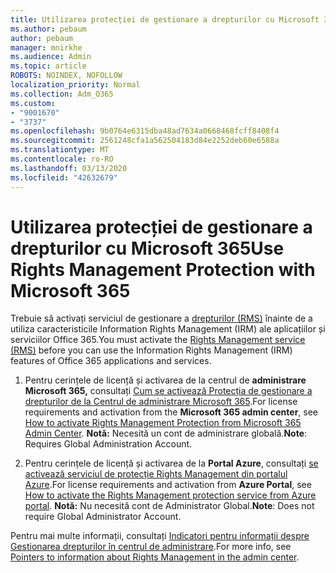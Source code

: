 ```yaml
---
title: Utilizarea protecției de gestionare a drepturilor cu Microsoft 365
ms.author: pebaum
author: pebaum
manager: mnirkhe
ms.audience: Admin
ms.topic: article
ROBOTS: NOINDEX, NOFOLLOW
localization_priority: Normal
ms.collection: Adm_O365
ms.custom:
- "9001670"
- "3737"
ms.openlocfilehash: 9b0764e6315dba48ad7634a0668468fcff8408f4
ms.sourcegitcommit: 2561248cfa1a562504183d84e2252deb60e6588a
ms.translationtype: MT
ms.contentlocale: ro-RO
ms.lasthandoff: 03/13/2020
ms.locfileid: "42632679"
---
```

# <a name="use-rights-management-protection-with-microsoft-365"></a><span data-ttu-id="af5f8-102">Utilizarea protecției de gestionare a drepturilor cu Microsoft 365</span><span class="sxs-lookup"><span data-stu-id="af5f8-102">Use Rights Management Protection with Microsoft 365</span></span>

<span data-ttu-id="af5f8-103">Trebuie să activați serviciul de gestionare a [drepturilor (RMS)](https://docs.microsoft.com/azure/information-protection/what-is-azure-rms) înainte de a utiliza caracteristicile Information Rights Management (IRM) ale aplicațiilor și serviciilor Office 365.</span><span class="sxs-lookup"><span data-stu-id="af5f8-103">You must activate the [Rights Management service (RMS)](https://docs.microsoft.com/azure/information-protection/what-is-azure-rms) before you can use the Information Rights Management (IRM) features of Office 365 applications and services.</span></span>

1. <span data-ttu-id="af5f8-104">Pentru cerințele de licență și activarea de la centrul de **administrare Microsoft 365,** consultați [Cum se activează Protecția de gestionare a drepturilor de la Centrul de administrare Microsoft 365](https://docs.microsoft.com/azure/information-protection/activate-office365).</span><span class="sxs-lookup"><span data-stu-id="af5f8-104">For license requirements and activation from the **Microsoft 365 admin center**, see [How to activate Rights Management Protection from Microsoft 365 Admin Center](https://docs.microsoft.com/azure/information-protection/activate-office365).</span></span> <span data-ttu-id="af5f8-105">**Notă:** Necesită un cont de administrare globală.</span><span class="sxs-lookup"><span data-stu-id="af5f8-105">**Note**: Requires Global Administration Account.</span></span>

2. <span data-ttu-id="af5f8-106">Pentru cerințele de licență și activarea de la **Portal Azure**, consultați [se activează serviciul de protecție Rights Management din portalul Azure](https://docs.microsoft.com/azure/information-protection/activate-azure).</span><span class="sxs-lookup"><span data-stu-id="af5f8-106">For license requirements and activation from **Azure Portal**, see [How to activate the Rights Management protection service from Azure portal](https://docs.microsoft.com/azure/information-protection/activate-azure).</span></span> <span data-ttu-id="af5f8-107">**Notă:** Nu necesită cont de Administrator Global.</span><span class="sxs-lookup"><span data-stu-id="af5f8-107">**Note**: Does not require Global Administrator Account.</span></span>
 

<span data-ttu-id="af5f8-108">Pentru mai multe informații, consultați [Indicatori pentru informații despre Gestionarea drepturilor în centrul de administrare](https://docs.microsoft.com/office365/enterprise/activate-rms-in-office-365).</span><span class="sxs-lookup"><span data-stu-id="af5f8-108">For more info, see [Pointers to information about Rights Management in the admin center](https://docs.microsoft.com/office365/enterprise/activate-rms-in-office-365).</span></span>
